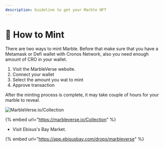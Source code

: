 ```yaml
---
description: Guideline to get your Marble NFT
---
```


# 🌠 How to Mint

There are two ways to mint Marble. Before that make sure that you have a Metamask or Defi wallet with Cronos Network, also you need enough amount of CRO in your wallet.

1. Visit the MarbleVerse website.
2. Connect your wallet
3. Select the amount you wat to mint
4. Approve transaction

After the minting process is complete, it may take couple of hours for your marble to reveal.

![MarbleVerse.io/Collection](../.gitbook/assets/mint\_page.png)

{% embed url="https://marbleverse.io/Collection" %}

* Visit Ebisus's Bay Market.

{% embed url="https://app.ebisusbay.com/drops/marbleverse" %}

